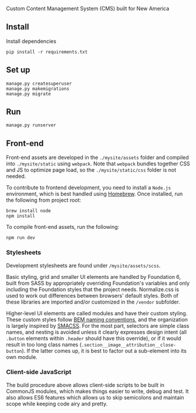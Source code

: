 Custom Content Management System (CMS) built for New America


Install
-----------------

Install dependencies

    pip install -r requirements.txt


Set up
-----------------

    manage.py createsuperuser
    manage.py makemigrations
    manage.py migrate


Run
-----------------

    manage.py runserver


Front-end
-----------------

Front-end assets are developed in the ``./mysite/assets`` folder and compiled into ``./mysite/static`` using ``webpack``. Note that ``webpack`` bundles together CSS and JS to optimize page load, so the ``./mysite/static/css`` folder is not needed.

To contribute to frontend development, you need to install a ``Node.js`` environment, which is best handled using [Homebrew](http://brew.sh/). Once installed, run the following from project root:

	brew install node
	npm install

To compile front-end assets, run the following:

	npm run dev

### Stylesheets

Development stylesheets are found under ``/mysite/assets/scss``.

Basic styling, grid and smaller UI elements are handled by Foundation 6, built from SASS by appropriately overriding Foundation's variables and only including the Foundation styles that the project needs. Normalize.css is used to work out differences between browsers' default styles. Both of these libraries are imported and/or customized in the ``/vendor`` subfolder.

Higher-level UI elements are called modules and have their custom styling. These custom styles follow [BEM naming conventions](http://getbem.com/introduction/), and the organization is largely inspired by [SMACSS](https://smacss.com/). For the most part, selectors are simple class names, and nesting is avoided unless it clearly expresses design intent (all ``.button`` elements within ``.header`` should have this override), or if it would result in too long class names (``.section__image__attribution__close-button``). If the latter comes up, it is best to factor out a sub-element into its own module.

### Client-side JavaScript

The build procedure above allows client-side scripts to be built in CommonJS modules, which makes things easier to write, debug and test. It also allows ES6 features which allows us to skip semicolons and maintain scope while keeping code airy and pretty.
